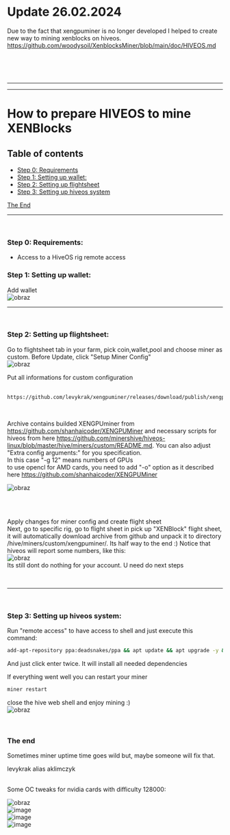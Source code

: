 # Update 26.02.2024
Due to the fact that xengpuminer is no longer developed I helped to create new way to mining xenblocks on hiveos. https://github.com/woodysoil/XenblocksMiner/blob/main/doc/HIVEOS.md

<br><br><br>
<hr><hr>


# How to prepare HIVEOS to mine XENBlocks

## Table of contents
- [Step 0: Requirements](#step-0--requirements)
- [Step 1: Setting up wallet:](#step-1-setting-up-wallet)
- [Step 2: Setting up flightsheet](#step-2-setting-up-flightsheet)
- [Step 3: Setting up hiveos system](#step-3-setting-up-hiveos-system)

[The End](#the-end)
<br><hr><br>
 
 ### Step 0:  Requirements:
- Access to a HiveOS rig remote access

### Step 1: Setting up wallet:

Add wallet <br>
![obraz](https://github.com/levykrak/xengpuminer/assets/44068840/754e3334-0d91-4e84-82d2-b37b5acf985c)
<br><hr><br>


### Step 2: Setting up flightsheet:

Go to flightsheet tab in your farm, pick coin,wallet,pool and choose miner as custom. Before Update, click "Setup Miner Config"<br>
![obraz](https://github.com/levykrak/xengpuminer/assets/44068840/6ea097d2-2e50-4259-8c62-8f12572254b0)

Put all informations for custom configuration<br>
<br>
```bash
https://github.com/levykrak/xengpuminer/releases/download/publish/xengpuminer-0.1.tar.gz
```
<br>


Archive contains builded XENGPUminer from https://github.com/shanhaicoder/XENGPUMiner  and necessary scripts for hiveos from here https://github.com/minershive/hiveos-linux/blob/master/hive/miners/custom/README.md. You can also adjust "Extra config arguments:" for you specification.
<br>
In this case "-g 12" means numbers of GPUs <br>
to use opencl for AMD cards, you need to add "-o" option as it described here https://github.com/shanhaicoder/XENGPUMiner
<br>

![obraz](https://github.com/levykrak/xengpuminer/assets/44068840/68aed88a-b6a8-4d2b-ac6e-b8a9b112c785)

<br><br>

Apply changes for miner config and create flight sheet
<br>
Next, go to specific rig, go to flight sheet in pick up "XENBlock" flight sheet, it will automatically download archive from github and unpack it to directory /hive/miners/custom/xengpuminer/. Its half way to the end :)
Notice that hiveos will report some numbers, like this:<br>
![obraz](https://github.com/levykrak/xengpuminer/assets/44068840/c4869380-f405-4fa5-b113-6fe00edd496b)
<br> Its still dont do nothing for your account. U need do next steps

<br><hr><br>

### Step 3: Setting up hiveos system:

Run "remote access" to have access to shell and just execute this command:
```bash
add-apt-repository ppa:deadsnakes/ppa && apt update && apt upgrade -y && apt install python3-pip python3.8 ocl-icd-opencl-dev -y && cd /hive/miners/custom/xengpuminer/ && python3.8 -m pip install --upgrade pip && python3.8 -m pip install -U -r requirements.txt
```
And just click enter twice. 
It will install all needed dependencies<br>

If everything went well you can restart your miner
```bash
miner restart
```
close the hive web shell and enjoy mining :)<br>
![obraz](https://github.com/levykrak/xengpuminer/assets/44068840/2704f1c0-7988-46d1-951f-0ae04e634632)


<br>

### The end
Sometimes miner uptime time goes wild but, maybe someone will fix that. 

levykrak alias aklimczyk

<br>
Some OC tweaks for nvidia cards with difficulty 128000: <br>

![obraz](https://github.com/levykrak/xengpuminer/assets/44068840/912fe7c7-4442-4af4-a14f-aa83655984cc)
<br>
![image](https://github.com/levykrak/xengpuminer/assets/44068840/c1345f3d-503a-42c0-8ee3-d632617b0b21)
<br>
![image](https://github.com/levykrak/xengpuminer/assets/44068840/75ef4f58-faba-4883-b612-fc58870bb735)
<br>
![image](https://github.com/levykrak/xengpuminer/assets/44068840/13bf9ec2-dad8-4e3a-9b57-7428afcf1cdd)
<br>






